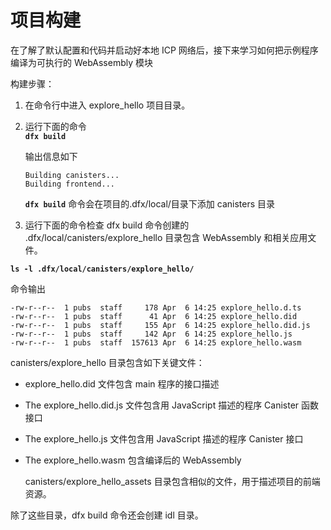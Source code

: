 # 项目构建

在了解了默认配置和代码并启动好本地 ICP 网络后，接下来学习如何把示例程序编译为可执行的 WebAssembly 模块

构建步骤：

1. 在命令行中进入 explore\_hello 项目目录。
2. 运行下面的命令  
   **`dfx build`**

   输出信息如下

   ```text
   Building canisters...
   Building frontend...
   ```

   **`dfx build`** 命令会在项目的.dfx/local/目录下添加 canisters 目录

3. 运行下面的命令检查 dfx build 命令创建的 .dfx/local/canisters/explore\_hello 目录包含 WebAssembly 和相关应用文件。

**`ls -l .dfx/local/canisters/explore_hello/`**

命令输出

```text
-rw-r--r--  1 pubs  staff     178 Apr  6 14:25 explore_hello.d.ts
-rw-r--r--  1 pubs  staff      41 Apr  6 14:25 explore_hello.did
-rw-r--r--  1 pubs  staff     155 Apr  6 14:25 explore_hello.did.js
-rw-r--r--  1 pubs  staff     142 Apr  6 14:25 explore_hello.js
-rw-r--r--  1 pubs  staff  157613 Apr  6 14:25 explore_hello.wasm
```

canisters/explore\_hello 目录包含如下关键文件：

* explore\_hello.did 文件包含 main 程序的接口描述
* The explore\_hello.did.js 文件包含用 JavaScript 描述的程序 Canister 函数接口
* The explore\_hello.js 文件包含用 JavaScript 描述的程序 Canister 接口
* The explore\_hello.wasm 包含编译后的 WebAssembly

   canisters/explore\_hello\_assets 目录包含相似的文件，用于描述项目的前端资源。 

除了这些目录，dfx build 命令还会创建 idl 目录。

